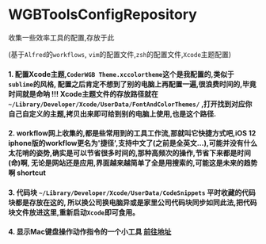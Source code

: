 # WGBToolsConfigRepository
收集一些效率工具的配置,存放于此

(基于`Alfred`的`workflows`, `vim`的配置文件,`zsh`的配置文件,`Xcode`主题配置)

#### 1. 配置Xcode主题,`CoderWGB Theme.xccolortheme`这个是我配置的,类似于`sublime`的风格, 配置之后肯定不想到了别的电脑上再配置一遍,很浪费时间的,毕竟时间就是命呐 !!!  Xcode主题文件的存放路径就在`~/Library/Developer/Xcode/UserData/FontAndColorThemes/` ,打开找到对应你自己自定义的主题,拷贝出来即可给到别的电脑上使用,也是这个路径. 

#### 2. workflow网上收集的,都是些常用到的工具工作流,那就叫它快捷方式吧,iOS 12 iphone版的workflow更名为'捷径',支持中文了(之前是全英文...),可能并没有什么太花哨的姿势,确实是可以节省很多时间的,那种高频次的操作,节省下来都是时间(命)啊, 无论是网站还是应用,界面越来越简单了全是用搜索的,可能这是未来的趋势啊 shortcut

#### 3. 代码块 `~/Library/Developer/Xcode/UserData/CodeSnippets` 平时收藏的代码块都是存放在这的, 所以换公司换电脑异或是家里公司代码块同步如同此法,把代码块文件放进这里,重新启动`Xcode`即可食用。

#### 4. 显示Mac键盘操作动作指令的一个小工具 [前往地址](https://github.com/keycastr/keycastr) 

